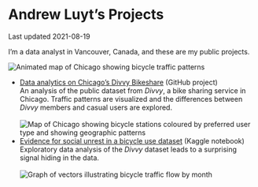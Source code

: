 Andrew Luyt’s Projects
================
Last updated 2021-08-19

I’m a data analyst in Vancouver, Canada, and these are my public
projects.

![Animated map of Chicago showing bicycle traffic
patterns](https://andrewluyt.github.io/divvy-bikeshare/analysis-report_files/figure-gfm/all%20traffic%20flow%20mapped%20fine%20detail%20zoomed-1.gif)

-   [Data analytics on Chicago’s Divvy
    Bikeshare](https://andrewluyt.github.io/divvy-bikeshare/) (GitHub
    project)<br>An analysis of the public dataset from *Divvy*, a bike
    sharing service in Chicago. Traffic patterns are visualized and the
    differences between *Divvy* members and casual users are
    explored.<br><br> ![Map of Chicago showing bicycle stations coloured
    by preferred user type and showing geographic
    patterns](https://andrewluyt.github.io/divvy-bikeshare/analysis-report_files/figure-gfm/member%20vs%20casual%20usage%20map%20over%2070-1.png)
    <br>
-   [Evidence for social unrest in a bicycle use
    dataset](https://www.kaggle.com/andyinverted/evidence-for-social-unrest-in-bicycle-usage-data)
    (Kaggle notebook)<br>Exploratory data analysis of the *Divvy*
    dataset leads to a surprising signal hiding in the data.<br><br>
    ![Graph of vectors illustrating bicycle traffic flow by
    month](./img/unrest.png) <br>
